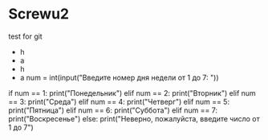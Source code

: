 # Screwu2
test for git

* h
* a
* h
* a
num = int(input("Введите номер дня недели от 1 до 7: "))

if num == 1:
    print("Понедельник")
elif num == 2:
    print("Вторник")
elif num == 3:
    print("Среда")
elif num == 4:
    print("Четверг")
elif num == 5:
    print("Пятница")
elif num == 6:
    print("Суббота")
elif num == 7:
    print("Воскресенье")
else:
    print("Неверно, пожалуйста, введите число от 1 до 7")
